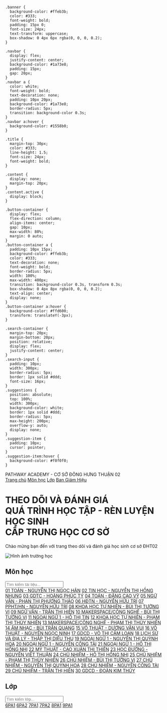     .banner {
      background-color: #ffeb3b;
      color: #333;
      font-weight: bold;
      padding: 15px 0;
      font-size: 24px;
      text-transform: uppercase;
      box-shadow: 0 4px 6px rgba(0, 0, 0, 0.2);
    }

    .navbar {
      display: flex;
      justify-content: center;
      background-color: #1a73e8;
      padding: 15px;
      gap: 20px;
    }
    .navbar a {
      color: white;
      font-weight: bold;
      text-decoration: none;
      padding: 10px 20px;
      background-color: #1a73e8;
      border-radius: 5px;
      transition: background-color 0.3s;
    }
    .navbar a:hover {
      background-color: #1558b0;
    }

    .title {
      margin-top: 30px;
      color: #333;
      line-height: 1.5;
      font-size: 24px;
      font-weight: bold;
    }

    .content {
      display: none;
      margin-top: 20px;
    }
    .content.active {
      display: block;
    }

    .button-container {
      display: flex;
      flex-direction: column;
      align-items: center;
      gap: 10px;
      max-width: 80%;
      margin: 0 auto;
    }
    .button-container a {
      padding: 10px 15px;
      background-color: #ffeb3b;
      color: #333;
      text-decoration: none;
      font-weight: bold;
      border-radius: 5px;
      width: 100%;
      max-width: 400px;
      transition: background-color 0.3s, transform 0.3s;
      box-shadow: 0 4px 8px rgba(0, 0, 0, 0.2);
      text-align: center;
      display: none;
    }
    .button-container a:hover {
      background-color: #ffd600;
      transform: translateY(-3px);
    }

    .search-container {
      margin-top: 20px;
      margin-bottom: 20px;
      position: relative;
      display: flex;
      justify-content: center;
    }
    .search-input {
      padding: 10px;
      width: 300px;
      border-radius: 5px;
      border: 1px solid #ddd;
      font-size: 16px;
    }
    .suggestions {
      position: absolute;
      top: 100%;
      width: 300px;
      background-color: white;
      border: 1px solid #ddd;
      border-radius: 5px;
      max-height: 200px;
      overflow-y: auto;
      display: none;
    }
    .suggestion-item {
      padding: 10px;
      cursor: pointer;
    }
    .suggestion-item:hover {
      background-color: #f0f0f0;
    }
  </style>
</head>
<body>

  <div class="banner">
    PATHWAY ACADEMY - CƠ SỞ ĐÔNG HƯNG THUẬN 02
  </div>

  <div class="navbar">
    <a href="#" onclick="showContent('trang-chu')">Trang chủ</a>
    <a href="#" onclick="showContent('mon-hoc')">Môn học</a>
    <a href="#" onclick="showContent('lop')">Lớp</a>
    <a href="#" onclick="showContent('ban-giam-hieu')">Ban Giám Hiệu</a>
  </div>

  <h1 class="title">
    THEO DÕI VÀ ĐÁNH GIÁ<br>
    QUÁ TRÌNH HỌC TẬP - RÈN LUYỆN HỌC SINH<br>
    CẤP TRUNG HỌC CƠ SỞ
  </h1>

  <div id="trang-chu" class="content active">
    <p>Chào mừng bạn đến với trang theo dõi và đánh giá học sinh cơ sở ĐHT02</p>
    <img src="https://via.placeholder.com/600x400.png?text=Truong+Hoc" alt="Hình ảnh trường học" class="home-image">
  </div>

  <!-- Nội dung Môn học với các Shape -->
  <div id="mon-hoc" class="content">
    <h2>Môn học</h2>
    <div class="search-container">
      <input type="text" class="search-input" placeholder="Tìm kiếm tài liệu..." oninput="showSuggestions(this.value, 'mon-hoc')">
      <div class="suggestions" id="suggestions-mon-hoc"></div>
    </div>
    <div class="button-container" id="mon-hoc-buttons">
      <!-- Các nút shape với đường link, tất cả ban đầu đều ẩn -->
      <a href="https://docs.google.com/spreadsheets/d/15clADZFMDHkV1DZfZk-P8sEfVXDlvtYJ6tCWkrEuuOU/edit?usp=sharing" target="_blank">01 TOÁN - NGUYỄN THỊ NGỌC HÂN</a>
      <a href="https://docs.google.com/spreadsheets/d/1Ea_5Zxv5p5uqZa-hHAfM4dRfpddWWQDNlQUEzFc9vLg/edit?usp=sharing" target="_blank">02 TIN HỌC - NGUYỄN THỊ HỒNG NHUNG</a>
      <a href="https://docs.google.com/spreadsheets/d/1eBU92TdWakn0WZTcFeglHnF_mJhata2tIx_eys7d0qQ/edit?usp=sharing" target="_blank">03 GDTC - HOÀNG PHÚC TÝ</a>
      <a href="https://docs.google.com/spreadsheets/d/1bz0Hy9Zi6-h_ny9yhfSQooJYoSRaez9gDMt7kbxJNZU/edit?usp=sharing" target="_blank">04 TOÁN - ĐẶNG CAO VỸ</a>
      <a href="https://docs.google.com/spreadsheets/d/1DFwOfDAiozfeIu9HL2EmSg4cHmCJFW3ESc7qOr72tJY/edit?usp=sharing" target="_blank">05 NGỮ VĂN - PHAN THỊ PHƯƠNG THẢO</a>
      <a href="https://docs.google.com/spreadsheets/d/1GutwgT9_MoCAZJ0JmdCYAPziE5IeKGrAYEkLt0NWqNw/edit?usp=sharing" target="_blank">06 HĐTN - NGUYỄN HỮU TRÍ</a>
      <a href="https://docs.google.com/spreadsheets/d/1AbpregVh-fJsp5OOiKzX0VZrDMDl_Jo9ihen7CBRtVM/edit?usp=sharing" target="_blank">07 PPHT/HN - NGUYỄN HỮU TRÍ</a>
      <a href="https://docs.google.com/spreadsheets/d/1q2uyW8ZCSc5jZztasSDQJpdggPnXd7Vz9rf4-bxB-Po/edit?usp=sharing" target="_blank">08 KHOA HỌC TỰ NHIÊN - BÙI THỊ TƯỜNG VI</a>
      <a href="https://docs.google.com/spreadsheets/d/1xVR57tMNhMDeDfBB0Tm4Rm2KnbeiDCOEDww191lUVTA/edit?usp=sharing" target="_blank">09 NGỮ VĂN - TRẦN THỊ HIỀN</a>
      <a href="https://docs.google.com/spreadsheets/d/1uGIiiMtYdu4QkLAWku59t3DvMRCyW4aCxiLqzG7yiwQ/edit?usp=sharing" target="_blank">10 MAKERSPACE/CÔNG NGHỆ - BÙI THỊ TƯỜNG VI</a>
      <a href="https://docs.google.com/spreadsheets/d/1JOYzH35AyVWzrkDKqI5_ZlmwkBp9pZ2bmlB3ZQRXhzY/edit?usp=sharing" target="_blank">11 NGOẠI NGỮ 1 - HỒ THỊ TIN</a>
      <a href="https://docs.google.com/spreadsheets/d/1LeZv784PuLditTN3_CiKr0xd15Od-QWs1wYSHrsJrRg/edit?usp=sharing" target="_blank">12 KHOA HỌC TỰ NHIÊN - PHẠM THỊ THÙY NHIÊN</a>
      <a href="https://docs.google.com/spreadsheets/d/1JEH2KZsONxtJ6h9Bmiyp8Nt1QEmDjKzSxJ6DPUuUJnU/edit?usp=sharing" target="_blank">13 MAKERSPACE/CÔNG NGHỆ - PHẠM THỊ THÙY NHIÊN</a>
      <a href="https://docs.google.com/spreadsheets/d/12V_-K7JwuDYftgaYlMSrjrW-kZpUob4tU3V4Z5_yVXM/edit?usp=sharing" target="_blank">14 ÂM NHẠC - BÙI TRẦN QUANG</a>
      <a href="https://docs.google.com/spreadsheets/d/1DH_JoIEUBQOla9bwBG9IqZprL5EnfA6GDIhiA37S4hM/edit?usp=sharing" target="_blank">15 VÕ THUẬT - DƯƠNG VĂN VUI</a>
      <a href="https://docs.google.com/spreadsheets/d/1O5DF0SkmkVfbytxGgnAKcBFlug6y6qgUHXCvLvtNtfc/edit?usp=sharing" target="_blank">16 VÕ THUẬT - NGUYỄN NGỌC NINH</a>
      <a href="https://docs.google.com/spreadsheets/d/1oWSXma0yad5iZPzWlP2-0tpI8Q_dPeWq8_h28hdJywQ/edit?usp=sharing" target="_blank">17 GDCD - VÕ THỊ CẨM LOAN</a>
      <a href="https://docs.google.com/spreadsheets/d/1QseLUhr1_Mh-aFU3tj0I-M4O13PkEfn1MhptwtNG0pM/edit?usp=sharing" target="_blank">18 LỊCH SỬ VÀ ĐỊA LÝ - THẬP THỊ DIỆU THU</a>
      <a href="https://docs.google.com/spreadsheets/d/1aXQAmeOuVF9cVF0Gp8lLOPo5JeK3fdzOThQCidc8QOo/edit?usp=sharing" target="_blank">19 NGOẠI NGỮ 1 - NGUYỄN THỊ QUỲNH HOA</a>
      <a href="https://docs.google.com/spreadsheets/d/1jga2U518o-RQ9tfXWre7Y9IXzKQN0z97b6MajmgbgaQ/edit?usp=sharing" target="_blank">20 NGOẠI NGỮ 1 - NGUYỄN CÔNG TÀI</a>
      <a href="https://docs.google.com/spreadsheets/d/1wBhZkm5s_SSOsDzOZ9TsJKTP9yoEDY1SX3ZOs-NnM30/edit?usp=sharing" target="_blank">21 NGOẠI NGỮ 1 - HỒ THỊ HỒNG NHI</a>
      <a href="https://docs.google.com/spreadsheets/d/13TnXaFe36t_JibznWmvCZsWZ9rTKU6j9DRIhN3wUAK8/edit?usp=sharing" target="_blank">22 MỸ THUẬT - CAO XUÂN THI THIÊN</a>
      <a href="https://docs.google.com/spreadsheets/d/10wPUBtX96aNoMEaHAceY5OgaiGS74MhL2j0T8ljpNso/edit?usp=sharing" target="_blank">23 HỌC ĐƯỜNG - NGUYỄN VIẾT THUẬN</a>
      <a href="https://docs.google.com/spreadsheets/d/13Ofnr7TB41FBjV0sKTNBHlkEDEdMc5fNHGPuO4ax6x0/edit?usp=sharing" target="_blank">24 CHỦ NHIỆM - HỒ THỊ HỒNG NHI</a>
      <a href="https://docs.google.com/spreadsheets/d/1ZQHkROhB2orTpSwUPNK06CmwXYElCLMTNi8CgRxnJ4E/edit?usp=sharing" target="_blank">25 CHỦ NHIỆM - PHẠM THỊ THÙY NHIÊN</a>
      <a href="https://docs.google.com/spreadsheets/d/1lcQ4m7xx2mW_r0-Q8TjGlRjhs8fkPWMt6OJyNnN1Jiw/edit?usp=sharing" target="_blank">26 CHỦ NHIỆM - BÙI THỊ TƯỜNG VI</a>
      <a href="https://docs.google.com/spreadsheets/d/1Kq5VpDfDlziXkbXKVxEyvwfgB7ceOHsW3pxY-RjpwIE/edit?usp=sharing" target="_blank">27 CHỦ NHIỆM - NGUYỄN THỊ QUỲNH HOA</a>
      <a href="https://docs.google.com/spreadsheets/d/1PyCtYFPTZDFJlvLlDAmjL9JzpdysY1U04wxbIEPceDc/edit?usp=sharing" target="_blank">28 CHỦ NHIỆM - NGUYỄN CÔNG TÀI</a>
      <a href="https://docs.google.com/spreadsheets/d/1jZZhDZeK74ay6iILk_yBgRjvGKwW8_Tnj9gKbrYNZ8o/edit?usp=sharing" target="_blank">29 CHỦ NHIỆM - TRẦN THỊ HIỀN</a>
      <a href="https://docs.google.com/spreadsheets/d/1nGpzURdhTzkslwyL4y3ZsdnEr528HnBO3IVcn4iJi8E/edit?usp=sharing" target="_blank">30 GDCD - ĐOÀN KIM THỦY</a>
    </div>
  </div>

  <!-- Nội dung Lớp với các Shape -->
  <div id="lop" class="content">
    <h2>Lớp</h2>
    <div class="search-container">
      <input type="text" class="search-input" placeholder="Tìm kiếm lớp..." oninput="showSuggestions(this.value, 'lop')">
      <div class="suggestions" id="suggestions-lop"></div>
    </div>
    <div class="button-container" id="lop-buttons">
      <a href="https://docs.google.com/spreadsheets/d/1Ua3FpXSqq5_4LQFR7pb7hQUUK7lcdaBU0e2NkTkghwg/edit?usp=drive_link" target="_blank">6PA1</a>
      <a href="https://docs.google.com/spreadsheets/d/14aVSCQWXl3VGVC-rwWfUmdsy2NL71M3oQYtJlamSwmg/edit?usp=drive_link" target="_blank">6PA2</a>
      <a href="https://docs.google.com/spreadsheets/d/14KBCII5nxJ9uYtdrQQuNL-BEzG35pPyZxT945iFCGZA/edit?usp=drive_link" target="_blank">7PA1</a>
      <a href="https://docs.google.com/spreadsheets/d/1y43UeHmHKodRwAm2c2FuwaiHzFV75MCIOIU8cGAbln8/edit?usp=drive_link" target="_blank">7PA2</a>
      <a href="https://docs.google.com/spreadsheets/d/1gp254o4SDBC5-P0NhxQTEJCZA4uGCYBJ8fDFwHBDHXg/edit?usp=drive_link" target="_blank">8PA1</a>
      <a href="https://docs.google.com/spreadsheets/d/1zpDgivZznDy4c2qhBLXMOHzamHZRt1R4FeI0wGOFQV8/edit?usp=drive_link" target="_blank">9PA1</a>
    </div>
  </div>

  <script>
    const data = {
      "mon-hoc": [
        "01 TOÁN - NGUYỄN THỊ NGỌC HÂN",
        "02 TIN HỌC - NGUYỄN THỊ HỒNG NHUNG",
        "03 GDTC - HOÀNG PHÚC TÝ",
        "04 TOÁN - ĐẶNG CAO VỸ",
        "05 NGỮ VĂN - PHAN THỊ PHƯƠNG THẢO",
        "06 HĐTN - NGUYỄN HỮU TRÍ",
        "07 PPHT/HN - NGUYỄN HỮU TRÍ",
        "08 KHOA HỌC TỰ NHIÊN - BÙI THỊ TƯỜNG VI",
        "09 NGỮ VĂN - TRẦN THỊ HIỀN",
        "10 MAKERSPACE/CÔNG NGHỆ - BÙI THỊ TƯỜNG VI",
        "11 NGOẠI NGỮ 1 - HỒ THỊ TIN",
        "12 KHOA HỌC TỰ NHIÊN - PHẠM THỊ THÙY NHIÊN",
        "13 MAKERSPACE/CÔNG NGHỆ - PHẠM THỊ THÙY NHIÊN",
        "14 ÂM NHẠC - BÙI TRẦN QUANG",
        "15 VÕ THUẬT - DƯƠNG VĂN VUI",
        "16 VÕ THUẬT - NGUYỄN NGỌC NINH",
        "17 GDCD - VÕ THỊ CẨM LOAN",
        "18 LỊCH SỬ VÀ ĐỊA LÝ - THẬP THỊ DIỆU THU",
        "19 NGOẠI NGỮ 1 - NGUYỄN THỊ QUỲNH HOA",
        "20 NGOẠI NGỮ 1 - NGUYỄN CÔNG TÀI",
        "21 NGOẠI NGỮ 1 - HỒ THỊ HỒNG NHI",
        "22 MỸ THUẬT - CAO XUÂN THI THIÊN",
        "23 HỌC ĐƯỜNG - NGUYỄN VIẾT THUẬN",
        "24 CHỦ NHIỆM - HỒ THỊ HỒNG NHI",
        "25 CHỦ NHIỆM - PHẠM THỊ THÙY NHIÊN",
        "26 CHỦ NHIỆM - BÙI THỊ TƯỜNG VI",
        "27 CHỦ NHIỆM - NGUYỄN THỊ QUỲNH HOA",
        "28 CHỦ NHIỆM - NGUYỄN CÔNG TÀI",
        "29 CHỦ NHIỆM - TRẦN THỊ HIỀN",
        "30 GDCD - ĐOÀN KIM THỦY"
      ],
      "lop": [
        "6PA1",
        "6PA2",
        "7PA1",
        "7PA2",
        "8PA1",
        "9PA1"
      ]
    };

    function showContent(contentId) {
      const contents = document.querySelectorAll('.content');
      contents.forEach(content => content.classList.remove('active'));
      const selectedContent = document.getElementById(contentId);
      if (selectedContent) {
        selectedContent.classList.add('active');
      }
    }

    function showSuggestions(query, tabId) {
      const suggestions = document.getElementById(`suggestions-${tabId}`);
      suggestions.innerHTML = "";
      if (query.length === 0) {
        suggestions.style.display = "none";
        return;
      }

      const matchedItems = data[tabId].filter(item => item.toLowerCase().includes(query.toLowerCase()));
      matchedItems.forEach(item => {
        const div = document.createElement("div");
        div.classList.add("suggestion-item");
        div.textContent = item;
        div.onclick = () => selectSuggestion(item, tabId);
        suggestions.appendChild(div);
      });

      suggestions.style.display = matchedItems.length > 0 ? "block" : "none";
    }

    function selectSuggestion(item, tabId) {
      const suggestions = document.getElementById(`suggestions-${tabId}`);
      suggestions.style.display = "none";
      const buttons = document.getElementById(`${tabId}-buttons`).querySelectorAll("a");
      buttons.forEach(button => {
        button.style.display = button.textContent === item ? "inline-block" : "none";
      });
    }

    document.addEventListener('DOMContentLoaded', () => showContent('trang-chu'));
  </script>

</body>
</html>

